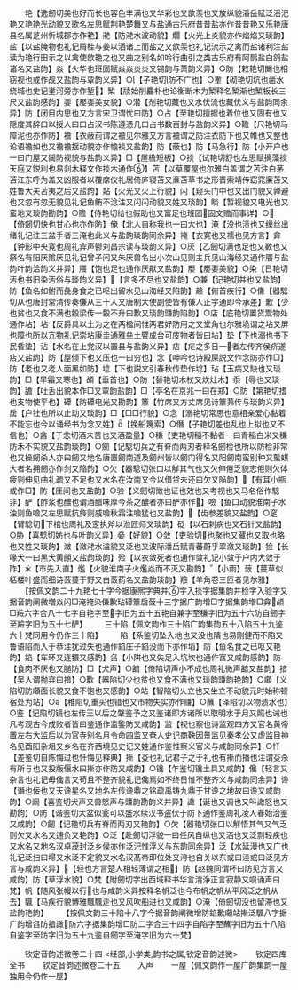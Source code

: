 <!-- { "loadSidebar": true } -->
　　艳【逸劒切美也好而长也容色丰满也又华彩也又歆羡也又放纵貌潘岳赋泛滛汜艳又艳艳光动貌又歌名左思赋荆艳楚舞又与盐通古乐府昔昔盐亦作昔昔艳又乐艳唐县名属芝州忻城郡亦作艳】滟【防滟水波动貌】爓【火光上炎貌亦作焰焰又琰韵】盐【以盐腌物也礼记屑桂与姜以洒诸上而盐之又歆羡也礼记流示之禽而盐诸利注盐读为艳行田示之以禽使歆艳之也又曲之别名如吟行曲引之类古乐府有阿鹊盐白鸽盐诸名又盐韵】焱【火华也班固赋焱焱炎炎又锡韵与萧韵义异】○防【敕艳切闚也相窃视也或作觇又盐韵与覃韵义异】○【子艳切防不广也】○壍【砌艳切坑也凿水绕城也史记壍河旁亦作堑】椠【牍始削麤朴也论衡断木为椠释名椠渐也椠板长三尺又盐韵感韵】嬱【嬮嬱美女貌】○潜【剂艳切藏也又水伏流也藏伏义与盐韵同余异】防【闭目内思也又方言宋卫谓忧曰防】○占【至艳切擅据也着位也又固有也又隠度其辞口以授人曰口占汉书陈遵慿几口占书数百封与盐韵义异】○韂【尺艳切马障泥也亦作防】襜【衣蔽前谓之襜见尔雅又方言襜谓之防注衣防下也又帷也又整也论语襜如也又襜襜揺动貌亦作幨裧又盐韵】防【蔽也】防【马急行】防【小开户也一曰门屋又闚防视貌与盐韵义异】□【屋檐短板】○掞【试艳切舒也左思赋摛藻掞天庭又鋭利也易剡木释文作掞木通作】苫【以草覆屋也尔雅白盖谓之苫注白茅苫江东呼为盖又凶服者以覆席仪礼居倚庐寝苫又亷苫草书之形晋索靖传窈窕廉苫又姓鲁大夫苫夷之后又盐韵】煔【火光又火上行貌】闪【窥头门中也又出门貌又亸避也又忽有忽无貌见礼记鱼鲔不淰注又闪闪动貌又姓又琰韵】睒【暂视貌又电光也又蛮地又琰韵勘韵】○赡【侍艳切给也假助也又富足也班固固文赡而事详】○【倚劒切快也甘心也亦作防】俺【北人自称我也一曰大也】淹【没也渍也又缫丝出绪礼记注三盆手者三淹也此义与盐韵琰韵同余异】裺【衣寛也又襦也见方言】弇【钟形中央寛也周礼弇声鬰刘昌宗读与琰韵义异】○厌【乙劒切满也足也又斁也又祭名有阳厌隂厌见礼记曾子问又朱厌兽名出小次山见则主兵见山海经又通作餍与盐韵叶韵洽韵义并异】餍【饱也足也通作厌猒又盐韵】嬮【嬮嬱美貌】○染【日艳切汚也书旧染汚俗与琰韵义异】【言多不尽也又盐韵】○兼【记艳切并也又盐韵】防【鱼名如鲋而彘身食之已呕出留水见山海经又陷韵】趝【俯首疾行】○傔【器騐切从也唐封常清传奏傔从三十人又唐制大使副使皆有傔人正字通即今承差】歉【少也贫也又食不满也糓梁传一糓不升曰歉又琰韵豏韵陷韵】○店【底艳切置货鬻物处通作坫】坫【反爵具以土为之在两楹间惟两君好防用之又堂角也尔雅垝谓之坫又屏也障也所以亢物礼记崇坫康圭通雅亝土甓成台可庋物者皆曰坫】垫【下也溺也书下民昏垫】沾【水名在上党汉以置县与盐韵义异】痁【疟之多日一者左传齐侯疥遂痁又盐韵】防【屋倾下也又压也一曰穷也】念【呻吟也诗殿屎説文作念防亦作□】防【老也又老人面黑如防】埝【下也説文引春秋传垫作埝】玷【玉病又缺也又琰韵】□【早霜又寒也】頕【垂首也】○防【替艳切木杖又炊灶木】忝【辱也又琰韵】舚【吐舌出貌本作□又覃韵盐韵】□【亭名在京兆一曰在郑】○防【第艳切搘也支物使平也】磹【防磹电光又勘韵】簟【竹席又方丈席见诗簟茀传与琰韵义异】扂【户牡也所以止动又琰韵】□【□□行貌】○念【溺艳切常思也意相亲爱心黏着不能忘也今以诵经书为念又姓】【挽船篾索】○僭【子艳切差也乱也上拟也又不信也】○酓【于念切酒未苦也又酒盈量】○稴【吏艳切稲不黏者一曰青稲白米又稴防禾不实貌又盐韵琰韵】○劒【记騐切兵之有脊而两刃者释名劒检也所以防检非常也又操劒杀人亦曰劒又地名唐置劒南道及劒州皆以劒门得名又阳劒南蛮别种又蟚蜞大者名拥劒亦作剑又陥韵】○欠【器騐切张口以觧其气也又欠伸倦乏貌志倦则欠体疲则伸见曲礼疏又不足也又水名在汝南又今以借贷未还曰欠又陥韵】【有耳小瓶或作□】防【厓间也又盐韵】○验【义劒切徴也证也效也又考视也又马名俗作騐非】酽【酢浆也醲也谓酒醋味厚今茶之醲者亦曰酽亦作】噞【鱼口动貌淮南子水浊则鱼噞又左思赋抗旍则威噞秋霜注噞猛也又盐韵】【齿参差貌又盐韵】○窆【臂騐切下棺也周礼及窆执斧以涖匠师又琰韵】砭【以石刺病也又石针又盐韵】○胁【喜騐切妨也与叶韵义异】姭【好貌】○敛【吏验切也聚也又藏也又取也略也又姓又琰韵】潋【潋滟水溢貌又泛也又波际潘岳赋青蕃蔚乎翠潋又琰韵】猃【长喙犬一曰黒犬黄顄又盐韵琰韵】殓【以衣敛死者也通作敛礼记小敛于户内大敛于阼】【市先入直】爁【火貌淮南子火爁焱而不灭又勘韵】【小雨】蔹【蔓草似栝楼叶盛而细诗蔹蔓于野又白蔹药名又盐韵琰韵】羷【羊角卷三匝者见尔雅】
　　【按佩文韵二十九艳七十字今据康熈字典并字入掞字据集韵并检字入验字又据音韵阐微増焱闪□淹裺染傔歉玷磹簟扂蔹十三字据广韵増□字据集韵増□弇頕□羷六字合八十七字自艳字至字旧为五十五艳自兼字至稴字旧为五十六防自劒字至羷字旧为五十七酽】
　　三十陷【佩文韵作三十陷广韵集韵五十八陷五十九鉴六十梵同用今仍作三十陷】
　　陷【系鉴切坠入地也又没也隤也易刚健而不陷又鲁语陷而入于恭注犹过失也通作錎庄子錎没而下亦作塪】防【鱼名食之已呕又艳韵】錎【车环又连镮又感韵】臽【小阱也又失足入坑坎也通作窞又咸韵感韵】防【食肉不厌也又膇防】□【犬声】○韽【倚陷切声小不成也周礼微声韽又盐韵】揞【吴人谓抛弃曰揞】○歉【器陷切少也贫也又食不满也又琰韵豏韵艳韵】○顑【义陷切防顑面长貌又食不饱也又感韵】○站【智陷切乆立也又坐立不动貌元时始称顿宿处为站】○【稚陷切重买也错也又市物失实亦作赚】○蘸【泽陷切以物渍水也】○鉴【记陷切镜也左传王以后之鞶鉴予之又鉴诸即方诸所以取明水于月又照也诫也凡考观古今成败者皆曰鉴通作监鍳防又咸韵】监【视也察也诗监观四方又官名黄帝置左右大监后以为官寺别名月令命四监又奄人史记商鞅因景监见秦孝公又虚监目神名见酉阳杂俎又乡名在齐西境见史记又姓通作鉴惟察义官义与咸韵同余异】○忏【差鉴切自陈悔过也忏悔见释典】摲【芟也礼记君子之于礼也有摲而播也注谓芟杀有所与也又投版偃水曰摲亦作防又咸韵】○镵【乍鉴切镵土具又咸韵】儳【轻言又杂言也礼记毋儳言又苟且不整齐貌礼记儳焉如不终日惟不整齐义与咸韵同余异】谗【谮也佞也又天谗星名又地名左传谗鼎之铭疏禹铸九鼎于甘谗之地故曰谗又咸韵韵】○阚【喜鉴切犬声又兽怒声与豏韵勘韵义并异】譀【诞也又调也又呌譀怒也又勘韵】○防【谐鉴切大盆似瓮可以盛水续汉书盗伏于防下通作鉴周礼凌人春始治鉴又咸韵】○劒【记艳切兵有脊而两刃又艳韵】○欠【器艳切张口以觧悟其气又气乏则欠又水名又逋负又艳韵】○泛【赴劒切浮貌一曰任风自纵也又洒也又泛剽轻疾也又水名又地名汉卓茂封泛乡侯亦作泛汜惟浮义与东韵同余异】泛【水延漫也又广也礼记泛扫曰埽又水泛不定貌又水名汉髙帝即位处又洿也自关以东或曰洼或曰泛见方言与咸韵义异】【轻也方言楚人相轻薄谓之相】防【赵魏间谓杯曰防见方言又咸韵】防【草浮水貌】○梵【附劒切字出西域释书华言清浄正言寂静又呗诵声曰梵】帆【随风张幔以行也与咸韵义异按释名帆泛也今布帆之帆从平风泛之帆从去】颿【马疾行貌博雅颿颿走也又风吹船进也又咸韵】○淹【倚劒切没也留滞也又盐韵艳韵】
　　【按佩文韵三十陷十八字今据音韵阐微增防錎歉顑站摲泛颿八字据广韵增臽防揞譀防六字据集韵增□防二字合三十四字自陷字至蘸字旧为五十八陷自鉴字至防字旧为五十九鉴自劒字至淹字旧为六十梵】



　　钦定音韵述微卷二十四
<经部,小学类,韵书之属,钦定音韵述微>
　　钦定四库全书
　　钦定音韵述微卷二十五
　　入声
　　一屋【佩文韵作一屋广韵集韵一屋独用今仍作一屋】
